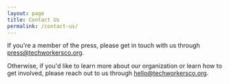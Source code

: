 ```yaml
---
layout: page
title: Contact Us
permalink: /contact-us/
---
```


If you're a member of the press, please get in touch with us through [press@techworkersco.org](mailto:press@techworkersco.org).

Otherwise, if you'd like to learn more about our organization or learn how to get involved, please reach out to us through [hello@techworkersco.org](mailto:hello@techworkersco.org).
